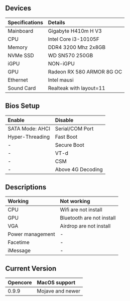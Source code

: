 ## Devices

| Specifications | Details |
|:---|:---|
| Mainboard | Gigabyte H410m H V3 |
| CPU | Intel Core i3-10105F |
| Memory | DDR4 3200 Mhz 2x8GB|
| NVMe SSD | WD SN570 250GB |
| iGPU | NON-iGPU |
| GPU | Radeon RX 580 ARMOR 8G OC |
| Ethernet | Intel mausi |
| Sound Card | Realteak with layout=11 |

## Bios Setup

| Enable | Disable |
|:---|:---|
|SATA Mode: AHCI|Serial/COM Port|
|Hyper-Threading|Fast Boot|
|-|Secure Boot|
|-|VT-d|
|-|CSM|
|-|Above 4G Decoding|

## Descriptions

| Working | Not working |
|:---|:---|
|CPU|Wifi are not install|
|GPU|Bluetooth are not install|
|VGA|Airdrop are not install|
|Power management|-|
|Facetime|-|
|iMessage|-|

## Current Version
| Opencore | MacOS support |
|:---|:---|
| 0.9.9 | Mojave and newer |

